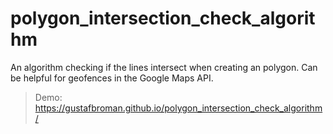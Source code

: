 # polygon_intersection_check_algorithm
An algorithm checking if the lines intersect when creating an polygon. Can be helpful for geofences in the Google Maps API.

> Demo: https://gustafbroman.github.io/polygon_intersection_check_algorithm/
> 
